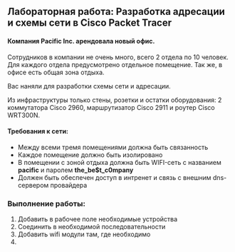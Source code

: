 ## Лабораторная работа: Разработка адресации и схемы сети в Cisco Packet Tracer

#### Компания Pacific Inc. арендовала новый офис.
Сотрудников в компании не очень много, всего 2 отдела по 10 человек.
Для каждого отдела предусмотрено отдельное помещение. Так же, в офисе есть общая зона отдыха.

Вас наняли для разработки схемы сети и адресации.

Из инфраструктуры только стены, розетки и остатки оборудования: 2 коммутатора Cisco 2960, маршрутизатор Cisco 2911 и роутер Cisco WRT300N. 

#### Требования к сети:
- Между всеми тремя помещениями должна быть связанность
- Каждое помещение должно быть изолировано
- В помещении с зоной отдыха должна быть WIFI-сеть с названием **pacific** и паролем **the_be$t_c0mpany**
- Должен быть обеспечен доступ в интренет и связь с внешним dns-сервером провайдера

### Выполнение работы:

1. Добавить в рабочее поле необходимые устройства
2. Соединить в необходимой последовательности
3. Добавить wifi модули там, где необходимо
4. 
